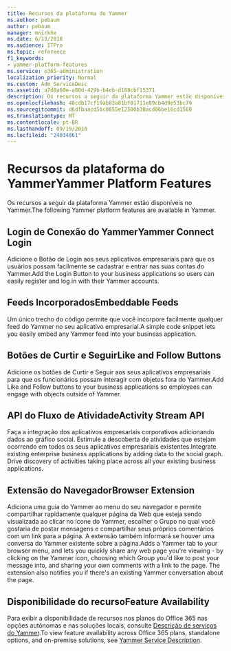 ```yaml
---
title: Recursos da plataforma do Yammer
ms.author: pebaum
author: pebaum
manager: mnirkhe
ms.date: 6/13/2018
ms.audience: ITPro
ms.topic: reference
f1_keywords:
- yammer-platform-features
ms.service: o365-administration
localization_priority: Normal
ms.custom: Adm_ServiceDesc
ms.assetid: a7d8a60e-a80d-429b-b4eb-d188cbf15371
description: Os recursos a seguir da plataforma Yammer estão disponíveis no Yammer.
ms.openlocfilehash: 48cdb17cf19ab83a81bf01711e89cb4d9e53bc79
ms.sourcegitcommit: d6dfbaacd56c0855e12500b38acd06be16cd1560
ms.translationtype: MT
ms.contentlocale: pt-BR
ms.lasthandoff: 09/19/2018
ms.locfileid: "24034861"
---
```

# <a name="yammer-platform-features"></a><span data-ttu-id="5d1f2-103">Recursos da plataforma do Yammer</span><span class="sxs-lookup"><span data-stu-id="5d1f2-103">Yammer Platform Features</span></span>

<span data-ttu-id="5d1f2-104">Os recursos a seguir da plataforma Yammer estão disponíveis no Yammer.</span><span class="sxs-lookup"><span data-stu-id="5d1f2-104">The following Yammer platform features are available in Yammer.</span></span>
  
## <a name="yammer-connect-login"></a><span data-ttu-id="5d1f2-105">Login de Conexão do Yammer</span><span class="sxs-lookup"><span data-stu-id="5d1f2-105">Yammer Connect Login</span></span>
<span data-ttu-id="5d1f2-106"><a name="bkmk_YammerConnectLogin"> </a></span><span class="sxs-lookup"><span data-stu-id="5d1f2-106"></span></span>

<span data-ttu-id="5d1f2-107">Adicione o Botão de Login aos seus aplicativos empresariais para que os usuários possam facilmente se cadastrar e entrar nas suas contas do Yammer.</span><span class="sxs-lookup"><span data-stu-id="5d1f2-107">Add the Login Button to your business applications so users can easily register and log in with their Yammer accounts.</span></span>
  
## <a name="embeddable-feeds"></a><span data-ttu-id="5d1f2-108">Feeds Incorporados</span><span class="sxs-lookup"><span data-stu-id="5d1f2-108">Embeddable Feeds</span></span>
<span data-ttu-id="5d1f2-109"><a name="bkmk_EmbeddableFeeds"> </a></span><span class="sxs-lookup"><span data-stu-id="5d1f2-109"></span></span>

<span data-ttu-id="5d1f2-110">Um único trecho do código permite que você incorpore facilmente qualquer feed do Yammer no seu aplicativo empresarial.</span><span class="sxs-lookup"><span data-stu-id="5d1f2-110">A simple code snippet lets you easily embed any Yammer feed into your business application.</span></span>
  
## <a name="like-and-follow-buttons"></a><span data-ttu-id="5d1f2-111">Botões de Curtir e Seguir</span><span class="sxs-lookup"><span data-stu-id="5d1f2-111">Like and Follow Buttons</span></span>
<span data-ttu-id="5d1f2-112"><a name="bkmk_LikeAndFollowButtons"> </a></span><span class="sxs-lookup"><span data-stu-id="5d1f2-112"></span></span>

<span data-ttu-id="5d1f2-113">Adicione os botões de Curtir e Seguir aos seus aplicativos empresariais para que os funcionários possam interagir com objetos fora do Yammer.</span><span class="sxs-lookup"><span data-stu-id="5d1f2-113">Add Like and Follow buttons to your business applications so employees can engage with objects outside of Yammer.</span></span>
  
## <a name="activity-stream-api"></a><span data-ttu-id="5d1f2-114">API do Fluxo de Atividade</span><span class="sxs-lookup"><span data-stu-id="5d1f2-114">Activity Stream API</span></span>
<span data-ttu-id="5d1f2-115"><a name="bkmk_ActivityStreamAPI"> </a></span><span class="sxs-lookup"><span data-stu-id="5d1f2-115"></span></span>

<span data-ttu-id="5d1f2-p101">Faça a integração dos aplicativos empresariais corporativos adicionando dados ao gráfico social. Estimule a descoberta de atividades que estejam ocorrendo em todos os seus aplicativos empresariais existentes.</span><span class="sxs-lookup"><span data-stu-id="5d1f2-p101">Integrate existing enterprise business applications by adding data to the social graph. Drive discovery of activities taking place across all your existing business applications.</span></span>
  
## <a name="browser-extension"></a><span data-ttu-id="5d1f2-118">Extensão do Navegador</span><span class="sxs-lookup"><span data-stu-id="5d1f2-118">Browser Extension</span></span>
<span data-ttu-id="5d1f2-119"><a name="bkmk_BrowserExtension"> </a></span><span class="sxs-lookup"><span data-stu-id="5d1f2-119"></span></span>

<span data-ttu-id="5d1f2-p102">Adiciona uma guia do Yammer ao menu do seu navegador e permite compartilhar rapidamente qualquer página da Web que esteja sendo visualizada ao clicar no ícone do Yammer, escolher o Grupo no qual você gostaria de postar mensagens e compartilhar seus próprios comentários com um link para a página. A extensão também informará se houver uma conversa do Yammer existente sobre a página.</span><span class="sxs-lookup"><span data-stu-id="5d1f2-p102">Adds a Yammer tab to your browser menu, and lets you quickly share any web page you're viewing - by clicking on the Yammer icon, choosing which Group you'd like to post your message into, and sharing your own comments with a link to the page. The extension also notifies you if there's an existing Yammer conversation about the page.</span></span> 
  
## <a name="feature-availability"></a><span data-ttu-id="5d1f2-122">Disponibilidade do recurso</span><span class="sxs-lookup"><span data-stu-id="5d1f2-122">Feature Availability</span></span>
<span data-ttu-id="5d1f2-123"><a name="bkmk_BrowserExtension"> </a></span><span class="sxs-lookup"><span data-stu-id="5d1f2-123"></span></span>

<span data-ttu-id="5d1f2-124">Para exibir a disponibilidade de recursos nos planos do Office 365 nas opções autônomas e nas soluções locais, consulte [Descrição de serviços do Yammer](yammer-service-description.md).</span><span class="sxs-lookup"><span data-stu-id="5d1f2-124">To view feature availability across Office 365 plans, standalone options, and on-premise solutions, see [Yammer Service Description](yammer-service-description.md).</span></span>
  

